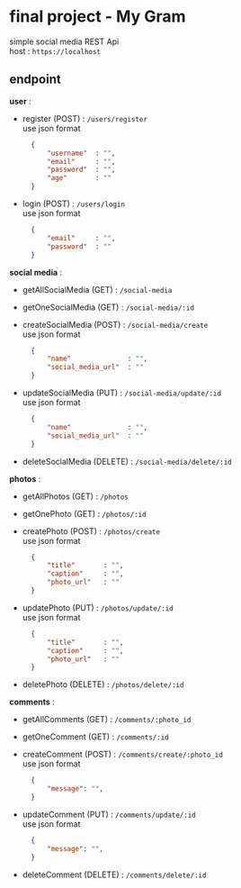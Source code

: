 # final project - My Gram

simple social media REST Api \
host : ``` https://localhost ```

## endpoint 

**user** :
- register (POST) : ```/users/register``` \
  use json format  
  ```json
    {
        "username"  : "",
        "email"     : "",
        "password"  : "",
        "age"       : ""
    }
  ```
- login (POST) : ```/users/login``` \
  use json format  
  ```json
    {
        "email"     : "",
        "password"  : ""
    }
  ```

**social media** : 
- getAllSocialMedia (GET) : ``` /social-media  ```
- getOneSocialMedia (GET) : ``` /social-media/:id  ```
- createSocialMedia (POST) : ``` /social-media/create ``` \
use json format  
  ```json
    {
        "name"              : "",
        "social_media_url"  : ""
    }
  ```

- updateSocialMedia (PUT) : ``` /social-media/update/:id  ```\
use json format  
  ```json
    {
        "name"              : "",
        "social_media_url"  : ""
    }
  ```
- deleteSocialMedia (DELETE) : ``` /social-media/delete/:id  ```

**photos** : 
- getAllPhotos (GET) : ``` /photos  ```
- getOnePhoto (GET) : ``` /photos/:id  ```
- createPhoto (POST) : ``` /photos/create ``` \
use json format  
  ```json
    {
        "title"       : "",
        "caption"     : "",
        "photo_url"   : ""
    }
  ```

- updatePhoto (PUT) : ``` /photos/update/:id  ```\
use json format  
  ```json
    {
        "title"       : "",
        "caption"     : "",
        "photo_url"   : ""
    }
  ```
- deletePhoto (DELETE) : ``` /photos/delete/:id  ```


**comments** : 
- getAllComments (GET) : ``` /comments/:photo_id  ```
- getOneComment (GET) : ``` /comments/:id  ```
- createComment (POST) : ``` /comments/create/:photo_id ``` \
use json format  
  ```json
    {
        "message": "",
    }
  ```

- updateComment (PUT) : ``` /comments/update/:id  ```\
use json format  
  ```json
    {
        "message": "",
    }
  ```
- deleteComment (DELETE) : ``` /comments/delete/:id  ```





  
 
